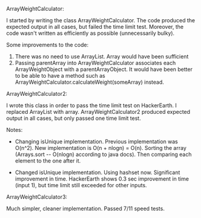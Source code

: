

ArrayWeightCalculator:

I started by writing the class ArrayWeightCalculator. The code produced the expected output in all cases, but failed the time limit test. 
Moreover, the code wasn't written as efficiently as possible (unnecessarily bulky).


Some improvements to the code:

1. There was no need to use ArrayList. Array would have been sufficient
2. Passing parentArray into ArrayWeightCalculator associates each ArrayWeightObject with a parentArrayObject. It would have been
   better to be able to have a method such as ArrayWeightCalculator.calculateWeight(someArray) instead. 

ArrayWeightCalculator2:

I wrote this class in order to pass the time limit test on HackerEarth. I replaced ArrayList with array. ArrayWeightCalculator2 produced expected output in all cases, but only passed one time limit test. 

Notes: 

- Changing isUnique implementation. Previous implementation was O(n^2). New implementation is O(n + nlogn) = O(n). Sorting the array (Arrays.sort -- O(nlogn) according to java docs). Then comparing each element to the one after it. 

- Changed isUnique implementation. Using hashset now. Significant improvement in time. HackerEarth shows 0.3 sec improvement in time (input 1), but time limit still exceeded for other inputs.

ArrayWeightCalculator3:

Much simpler, cleaner implementation. Passed 7/11 speed tests. 